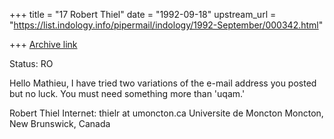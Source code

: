 +++
title = "17 Robert Thiel"
date = "1992-09-18"
upstream_url = "https://list.indology.info/pipermail/indology/1992-September/000342.html"

+++
[Archive link](https://list.indology.info/pipermail/indology/1992-September/000342.html)

Status: RO

Hello Mathieu,
I have tried two variations of the e-mail address you posted but no luck.
You must need something more than 'uqam.'

Robert Thiel                      Internet: thielr at umoncton.ca
Universite de Moncton
Moncton, New Brunswick, Canada







